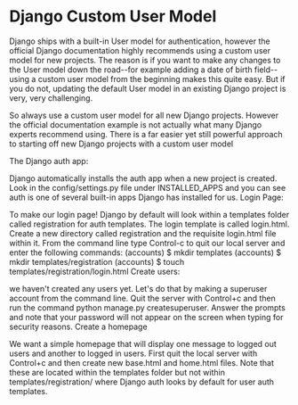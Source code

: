 
# Django Custom User Model
Django ships with a built-in User model for authentication, however the official Django documentation highly recommends using a custom user model for new projects. The reason is if you want to make any changes to the User model down the road--for example adding a date of birth field--using a custom user model from the beginning makes this quite easy. But if you do not, updating the default User model in an existing Django project is very, very challenging.

So always use a custom user model for all new Django projects. However the official documentation example is not actually what many Django experts recommend using. There is a far easier yet still powerful approach to starting off new Django projects with a custom user model 

The Django auth app:

Django automatically installs the auth app when a new project is created.
Look in the config/settings.py file under INSTALLED_APPS and you can see auth is one of several built-in apps Django has installed for us.
Login Page:

To make our login page! Django by default will look within a templates folder called registration for auth templates.
The login template is called login.html.
Create a new directory called registration and the requisite login.html file within it.
From the command line type Control-c to quit our local server and enter the following commands:
 (accounts) $ mkdir templates
 (accounts) $ mkdir templates/registration
 (accounts) $ touch templates/registration/login.html
Create users:

we haven't created any users yet. Let's do that by making a superuser account from the command line.
Quit the server with Control+c and then run the command python manage.py createsuperuser.
Answer the prompts and note that your password will not appear on the screen when typing for security reasons.
Create a homepage

We want a simple homepage that will display one message to logged out users and another to logged in users.
First quit the local server with Control+c and then create new base.html and home.html files.
Note that these are located within the templates folder but not within templates/registration/ where Django auth looks by default for user auth templates.

